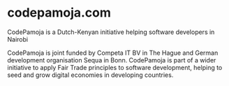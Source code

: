# codepamoja.com
CodePamoja is a Dutch-Kenyan initiative helping software developers in Nairobi

CodePamoja is joint funded by Competa IT BV in The Hague and German development organisation Sequa in Bonn. CodePamoja is part of a wider initiative to apply Fair Trade principles to software development, helping to seed and grow digital economies in developing countries.
